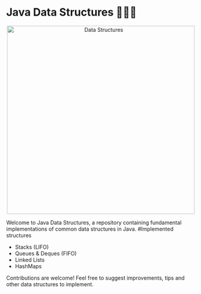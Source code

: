 # Java Data Structures 📂🧑‍💻

<p align="center">
  <img src="https://img.freepik.com/free-vector/data-center_24911-45211.jpg?t=st=1742583896~exp=1742587496~hmac=b8f540b5e7111c65d36af34f0fc198b78b8c39716a98fdd4add31cd8184b062b&w=826" alt="Data Structures" width="500">
</p>

Welcome to Java Data Structures, a repository containing fundamental implementations of common data structures in Java.
#Implemented structures
- Stacks (LIFO)
- Queues & Deques (FIFO)
- Linked Lists
- HashMaps

Contributions are welcome! Feel free to suggest improvements, tips and other data structures to implement.
